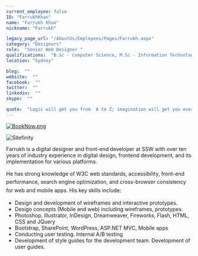 ```yaml
---
current_employee: false
ID: "FarrukhKhan"
name: "Farrukh Khan"
nickname: "Farrukh"

legacy_page_url: "/AboutUs/Employees/Pages/Farrukh.aspx"
category: "Designers"
role:  "Senior Web Designer "
qualifications:  "B.Sc - Computer Science, M.Sc - Information Technology"
location: "Sydney"

blog:  ""
website:  ""
facebook:  ""
twitter:  ""
linkedin:  ""
skype:  ""

quote:  "Logic will get you from  A to Z; imagination will get you everywhere"
---
```


​​​[![BookNow.png](/Images/Bio/BookNow.png)](http://veethere.com/With/FarrukhKhan) 

​![Sitefinity](/Images/Bio/logo_sitefinity.png)

​Farrukh is a digital designer and front-end developer at SSW with over ten years of industry experience in digital design, frontend development, and its implementation for various platforms.

 <span style="line-height:1.6;">He has strong knowledge of W3C web standards, accessibility, front-end performance, search engine optimization, and cross-browser consistency for web and mobile apps. His key skills include:</span>

*   Design and development of wireframes and interactive prototypes.
*   Design concepts (Mobile and web) including wireframes, prototypes.
*   Photoshop, Illustrator, InDesign, Dreamweaver, Fireworks, Flash, HTML, CSS and JQuery
*   Bootstrap, SharePoint, WordPress, ASP.NET MVC, Mobile apps
*   Conducting user testing. Internal A/B testing
*   Development of style guides for the development team. Development of user guides.